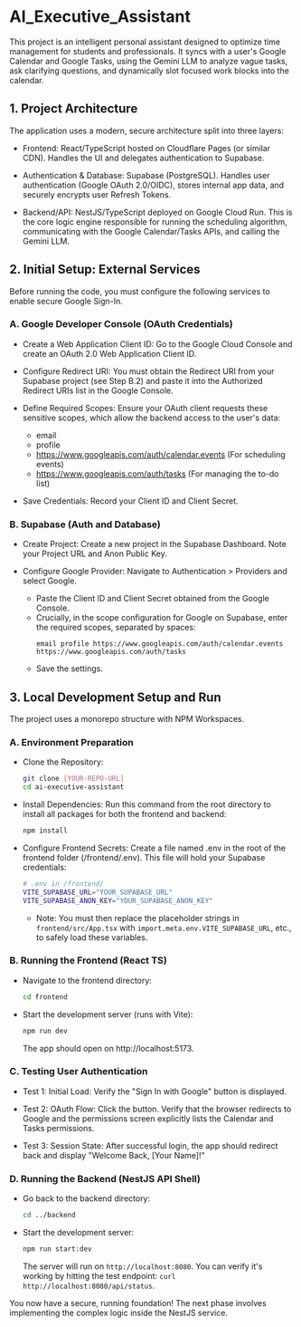 # AI_Executive_Assistant

This project is an intelligent personal assistant designed to optimize time management for students and professionals. It syncs with a user's Google Calendar and Google Tasks, using the Gemini LLM to analyze vague tasks, ask clarifying questions, and dynamically slot focused work blocks into the calendar.

## 1. Project Architecture
The application uses a modern, secure architecture split into three layers:

- Frontend: React/TypeScript hosted on Cloudflare Pages (or similar CDN). Handles the UI and delegates authentication to Supabase.

- Authentication & Database: Supabase (PostgreSQL). Handles user authentication (Google OAuth 2.0/OIDC), stores internal app data, and securely encrypts user Refresh Tokens.

- Backend/API: NestJS/TypeScript deployed on Google Cloud Run. This is the core logic engine responsible for running the scheduling algorithm, communicating with the Google Calendar/Tasks APIs, and calling the Gemini LLM.

## 2. Initial Setup: External Services
Before running the code, you must configure the following services to enable secure Google Sign-In.

### A. Google Developer Console (OAuth Credentials)
- Create a Web Application Client ID: Go to the Google Cloud Console and create an OAuth 2.0 Web Application Client ID.

- Configure Redirect URI: You must obtain the Redirect URI from your Supabase project (see Step B.2) and paste it into the Authorized Redirect URIs list in the Google Console.

- Define Required Scopes: Ensure your OAuth client requests these sensitive scopes, which allow the backend access to the user's data:
  - email
  - profile
  - https://www.googleapis.com/auth/calendar.events (For scheduling events)
  - https://www.googleapis.com/auth/tasks (For managing the to-do list)

- Save Credentials: Record your Client ID and Client Secret.

### B. Supabase (Auth and Database)
- Create Project: Create a new project in the Supabase Dashboard. Note your Project URL and Anon Public Key.

- Configure Google Provider: Navigate to Authentication > Providers and select Google.
  - Paste the Client ID and Client Secret obtained from the Google Console.
  - Crucially, in the scope configuration for Google on Supabase, enter the required scopes, separated by spaces:
    ```
    email profile https://www.googleapis.com/auth/calendar.events https://www.googleapis.com/auth/tasks
    ```
  - Save the settings.

## 3. Local Development Setup and Run
The project uses a monorepo structure with NPM Workspaces.

### A. Environment Preparation
- Clone the Repository:
  ```bash
  git clone [YOUR-REPO-URL]
  cd ai-executive-assistant
  ```

- Install Dependencies: Run this command from the root directory to install all packages for both the frontend and backend:

  ```bash
  npm install
  ```

- Configure Frontend Secrets: Create a file named .env in the root of the frontend folder (/frontend/.env). This file will hold your Supabase credentials:
  ```bash
  # .env in /frontend/
  VITE_SUPABASE_URL="YOUR_SUPABASE_URL"
  VITE_SUPABASE_ANON_KEY="YOUR_SUPABASE_ANON_KEY" 
  ```
  
  - Note: You must then replace the placeholder strings in ```frontend/src/App.tsx``` with ```import.meta.env.VITE_SUPABASE_URL```, etc., to safely load these variables.

### B. Running the Frontend (React TS)
- Navigate to the frontend directory:

  ```bash
  cd frontend
  ```

- Start the development server (runs with Vite):

  ```bash
  npm run dev
  ```
  
  The app should open on http://localhost:5173.

### C. Testing User Authentication
- Test 1: Initial Load: Verify the "Sign In with Google" button is displayed.

- Test 2: OAuth Flow: Click the button. Verify that the browser redirects to Google and the permissions screen explicitly lists the Calendar and Tasks permissions.

- Test 3: Session State: After successful login, the app should redirect back and display "Welcome Back, [Your Name]!"

### D. Running the Backend (NestJS API Shell)
- Go back to the backend directory:
  ```bash
  cd ../backend
  ```

- Start the development server:

  ```bash
  npm run start:dev
  ```

  The server will run on ```http://localhost:8080```. You can verify it's working by hitting the test endpoint: ```curl http://localhost:8080/api/status```.

You now have a secure, running foundation! The next phase involves implementing the complex logic inside the NestJS service.
